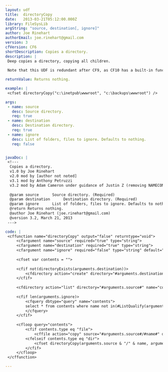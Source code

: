 ```yaml
---
layout: udf
title:  directoryCopy
date:   2013-03-21T05:12:00.000Z
library: FileSysLib
argString: "source, destination[, ignore]"
author: Joe Rinehart
authorEmail: joe.rinehart@gmail.com
version: 3
cfVersion: CF6
shortDescription: Copies a directory.
description: |
 Deep copies a directory, copying all children.
 
 Note that this UDF is redundant after CF9, as CF10 has a built-in function to perform this action.

returnValue: Returns nothing.

example: |
 <cfset directoryCopy("c:\inetpub\wwwroot", "c:\backups\wwwroot") />

args:
 - name: source
   desc: Source directory.
   req: true
 - name: destination
   desc: Destination directory.
   req: true
 - name: ignore
   desc: List of folders, files to ignore. Defaults to nothing.
   req: false


javaDoc: |
 <!---
  Copies a directory.
  v1.0 by Joe Rinehart
  v2.0 mod by [author not noted]
  v3.1 mod by Anthony Petruzzi
  v3.2 mod by Adam Cameron under guidance of Justin Z (removing NAMECONFLICT argument which was never supported in file-copy operations)
  
  @param source      Source directory. (Required)
  @param destination      Destination directory. (Required)
  @param ignore      List of folders, files to ignore. Defaults to nothing. (Optional)
  @return Returns nothing. 
  @author Joe Rinehart (joe.rinehart@gmail.com) 
  @version 3.2, March 21, 2013 
 --->

code: |
 <cffunction name="directoryCopy" output="false" returntype="void">
     <cfargument name="source" required="true" type="string">
     <cfargument name="destination" required="true" type="string">
     <cfargument name="ignore" required="false" type="string" default="">
 
     <cfset var contents = "">
     
     <cfif not(directoryExists(arguments.destination))>
         <cfdirectory action="create" directory="#arguments.destination#">
     </cfif>
     
     <cfdirectory action="list" directory="#arguments.source#" name="contents">
 
     <cfif len(arguments.ignore)>
         <cfquery dbtype="query" name="contents">
         select * from contents where name not in(#ListQualify(arguments.ignore, "'")#)
         </cfquery>
     </cfif>
     
     <cfloop query="contents">
         <cfif contents.type eq "file">
             <cffile action="copy" source="#arguments.source#/#name#" destination="#arguments.destination#/#name#">
         <cfelseif contents.type eq "dir">
             <cfset directoryCopy(arguments.source & "/" & name, arguments.destination & "/" & name)>
         </cfif>
     </cfloop>
 </cffunction>

---
```



